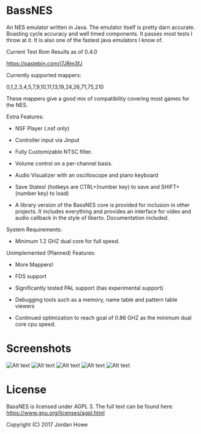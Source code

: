 # BassNES
An NES emulator written in Java. The emulator itself is pretty darn accurate. Boasting cycle accuracy and well timed components. It passes most tests I throw at it. It is also one of the fastest java emulators I know of.

Current Test Rom Results as of 0.4.0

https://pastebin.com/j7JRm3fJ



Currently supported mappers:

0,1,2,3,4,5,7,9,10,11,13,19,24,26,71,75,210

These mappers give a good mix of compatibility covering most games for the NES.



Extra Features:

- NSF Player (.nsf only)

- Controller input via Jinput

- Fully Customizable NTSC filter.

- Volume control on a per-channel basis.

- Audio Visualizer with an oscilloscope and piano keyboard

- Save States! (hotkeys are CTRL+(number key) to save and SHIFT+(number key) to load)

- A library version of the BassNES core is provided for inclusion in other projects. It includes
everything and provides an interface for video and audio callback in the style of liberto. Documentation included.



System Requirements:

- Minimum 1.2 GHZ dual core for full speed.




Unimplemented (Planned) Features: 

- More Mappers!

- FDS support

- Significantly tested PAL support (has experimental support)

- Debugging tools such as a memory, name table and pattern table viewers

- Continued optimization to reach goal of 0.86 GHZ as the minimum dual core cpu speed.

# Screenshots

![Alt text](http://i.imgur.com/2TX2RUM.png)
![Alt text](http://i.imgur.com/9sybQD8.png)
![Alt text](http://i.imgur.com/hseyDSk.png)
![Alt text](http://i.imgur.com/jQdaI9A.png)
![Alt text](http://i.imgur.com/YJtTDGV.png)

# License

BassNES is licensed under AGPL 3. The full text can be found here: https://www.gnu.org/licenses/agpl.html

Copyright (C) 2017 Jordan Howe
